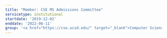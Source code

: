 ```yaml
---
title: "Member: CSE MS Admissions Committee"
servicetype: institutional
startdate: '2019-12-02'
enddate: '2022-06-11'
group: '<a href="https://cse.ucsd.edu/" target="_blank">Computer Science & Engineering (CSE) Department</a>, <a href="https://ucsd.edu/" target="_blank">UC San Diego</a>'
---
```

